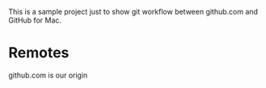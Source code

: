 This is a sample project just to show git workflow between github.com and GitHub for Mac.

# Remotes

github.com is our origin
